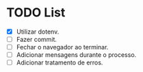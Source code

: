 # TODO List

- [x] Utilizar dotenv.
- [ ] Fazer commit.
- [ ] Fechar o navegador ao terminar.
- [ ] Adicionar mensagens durante o processo.
- [ ] Adicionar tratamento de erros.
